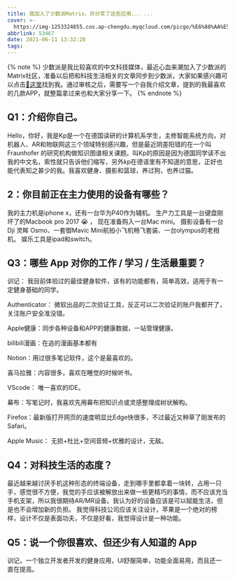 ```yaml
---
title: 我加入了少数派Matrix，并分享了这些应用... ...
cover: >-
  https://img-1253324855.cos.ap-chengdu.myqcloud.com/picgo/%E6%88%AA%E5%B1%8F2021-06-11%2013.37.57.png
abbrlink: 53467
date: 2021-06-11 13:32:20
tags:
---
```

{% note %}
少数派是我比较喜欢的中文科技媒体，最近心血来潮加入了少数派的Matrix社区，准备以后把和科技生活相关的文章同步到少数派，大家如果感兴趣可以点击[🔗这里](https://sspai.com/u/zkpeace/updates)找到我。通过审核之后，需要写一个自我介绍文章，提到的我最喜欢的几款APP，就整篇拿过来也和大家分享一下。
{% endnote %}

## Q1：介绍你自己。

Hello，你好，我是Kp是一个在德国读研的计算机系学生，主修智能系统方向，对机器人、AR和物联网这三个领域特别感兴趣，但是最近阴差阳错的在一个叫 Fraunhofer 的研究机构做知识图谱相关课题。叫Kp的原因是因为德国同学读不出我的中文名，索性就只告诉他们缩写，另外kp在德语里有不知道的意思，正好也能代表知之甚少的我。我喜欢健身、摄影和篮球，养过狗，也养过猫。

## 2：你目前正在主力使用的设备有哪些？

我的主力机是iphone x，还有一台华为P40作为辅机。
生产力工具是一台键盘刚坏了的Macbook pro 2017 😭 ， 现在准备购入一台Mac mini。
摄影设备有一台Dji 灵眸 Osmo、一套御Mavic Mini航拍小飞机畅飞套装、一台olympus的老相机。
娱乐工具是ipad和switch。

## Q3：哪些 App 对你的工作 / 学习 / 生活最重要？

训记： 我目前体验过的最佳健身软件，该有的功能都有，简单高效，适用于有一定健身基础的同学。

Authenticator： 微软出品的二次验证工具，反正可以二次验证的账户我都开了，关注账户安全准没错。

Apple健康：同步各种设备和APP的健康数据，一站管理健康。

bilibili漫画：在追的漫画基本都有

Notion：用过很多笔记软件，这个是最喜欢的。

喜马拉雅：内容很多，喜欢在睡觉的时候听书。

VScode： 唯一喜欢的IDE。

幕布：写笔记时，我喜欢先用幕布把知识点或灵感整理成树状解构。

Firefox：最新版打开网页的速度明显比Edge快很多，不过最近又种草了刚发布的Safari。

Apple Music： 无损+杜比+空间音频+优雅的设计，无敌。

## Q4：对科技生活的态度？

最近越来越讨厌手机这种形态的终端设备，走到哪手里都拿着一块转，占用一只手，感觉很不方便，我觉的手应该被解放出来做一些更精巧的事情，而不应该充当手机支架，所以我很期待AR/MR设备。我认为好的设备应该是可以赋能生活，但是也不会增加新的负担。
我觉得科技公司应该关注设计，苹果是一个绝对的榜样，设计不仅是表面功夫，不仅是好看，我觉得设计是一种功能。

## Q5：说一个你很喜欢、但还少有人知道的 App

训记，一个独立开发者开发的健身应用，UI舒服简单，功能全面易用，而且还一直在提高。